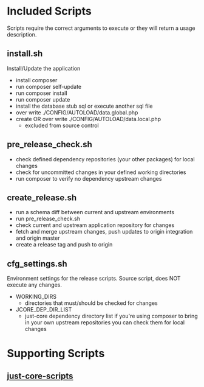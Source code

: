 # Included Scripts

Scripts require the correct arguments to execute or they will return a usage description. 




## install.sh

Install/Update the application

* install composer
* run composer self-update
* run composer install
* run composer update
* install the database stub sql or execute another sql file
* over write ./CONFIG/AUTOLOAD/data.global.php
* create OR over write ./CONFIG/AUTOLOAD/data.local.php
  * excluded from source control


## pre_release_check.sh

* check defined dependency repositories (your other packages) for local changes
* check for uncommitted changes in your defined working directories 
* run composer to verify no dependency upstream changes
  
## create_release.sh

* run a schema diff between current and upstream environments
* run pre_release_check.sh
* check current and upstream application repository for changes
* fetch and merge upstream changes, push updates to origin integration and origin master
* create a release tag and push to origin 

## cfg_settings.sh

Environment settings for the release scripts. Source script, does NOT execute any changes.

* WORKING_DIRS
  * directories that must/should be checked for changes 
* JCORE_DEP_DIR_LIST
  * just-core dependency directory list if you're using composer to bring in your own upstream repositories you can check them for local changes

# Supporting Scripts

## [just-core-scripts](https://chglongstone.github.io/just-core-scripts)